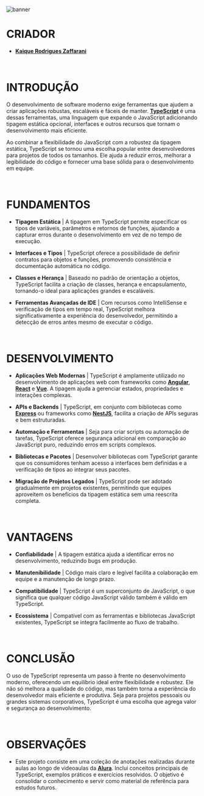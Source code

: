 ![banner](../TYPESCRIPT/assets/banner.png)

# CRIADOR
- **[Kaique Rodrigues Zaffarani](https://github.com/Z4ffarani)**

<br>

# INTRODUÇÃO
O desenvolvimento de software moderno exige ferramentas que ajudem a criar aplicações robustas, escaláveis e fáceis de manter. **[TypeScript](https://www.typescriptlang.org/)** é uma dessas ferramentas, uma linguagem que expande o JavaScript adicionando tipagem estática opcional, interfaces e outros recursos que tornam o desenvolvimento mais eficiente.

Ao combinar a flexibilidade do JavaScript com a robustez da tipagem estática, TypeScript se tornou uma escolha popular entre desenvolvedores para projetos de todos os tamanhos. Ele ajuda a reduzir erros, melhorar a legibilidade do código e fornecer uma base sólida para o desenvolvimento em equipe.

<br>

# FUNDAMENTOS
- **Tipagem Estática** | A tipagem em TypeScript permite especificar os tipos de variáveis, parâmetros e retornos de funções, ajudando a capturar erros durante o desenvolvimento em vez de no tempo de execução.

- **Interfaces e Tipos** | TypeScript oferece a possibilidade de definir contratos para objetos e funções, promovendo consistência e documentação automática no código.

- **Classes e Herança** | Baseado no padrão de orientação a objetos, TypeScript facilita a criação de classes, herança e encapsulamento, tornando-o ideal para aplicações grandes e escaláveis.

- **Ferramentas Avançadas de IDE** | Com recursos como IntelliSense e verificação de tipos em tempo real, TypeScript melhora significativamente a experiência do desenvolvedor, permitindo a detecção de erros antes mesmo de executar o código.

<br>

# DESENVOLVIMENTO
- **Aplicações Web Modernas** | TypeScript é amplamente utilizado no desenvolvimento de aplicações web com frameworks como **[Angular](https://angular.io/)**, **[React](https://reactjs.org/)** e **[Vue](https://vuejs.org/)**. A tipagem ajuda a gerenciar estados, propriedades e interações complexas.

- **APIs e Backends** | TypeScript, em conjunto com bibliotecas como **[Express](https://expressjs.com/)** ou frameworks como **[NestJS](https://nestjs.com/)**, facilita a criação de APIs seguras e bem estruturadas.

- **Automação e Ferramentas** | Seja para criar scripts ou automação de tarefas, TypeScript oferece segurança adicional em comparação ao JavaScript puro, reduzindo erros em scripts complexos.

- **Bibliotecas e Pacotes** | Desenvolver bibliotecas com TypeScript garante que os consumidores tenham acesso a interfaces bem definidas e a verificação de tipos ao integrar seus pacotes.

- **Migração de Projetos Legados** | TypeScript pode ser adotado gradualmente em projetos existentes, permitindo que equipes aproveitem os benefícios da tipagem estática sem uma reescrita completa.

<br>

# VANTAGENS
- **Confiabilidade** | A tipagem estática ajuda a identificar erros no desenvolvimento, reduzindo bugs em produção.
  
- **Manutenibilidade** | Código mais claro e legível facilita a colaboração em equipe e a manutenção de longo prazo.
  
- **Compatibilidade** | TypeScript é um superconjunto de JavaScript, o que significa que qualquer código JavaScript válido também é válido em TypeScript.
  
- **Ecossistema** | Compatível com as ferramentas e bibliotecas JavaScript existentes, TypeScript se integra facilmente ao fluxo de trabalho.

<br>

# CONCLUSÃO
O uso de TypeScript representa um passo à frente no desenvolvimento moderno, oferecendo um equilíbrio ideal entre flexibilidade e robustez. Ele não só melhora a qualidade do código, mas também torna a experiência do desenvolvedor mais eficiente e produtiva. Seja para projetos pessoais ou grandes sistemas corporativos, TypeScript é uma escolha que agrega valor e segurança ao desenvolvimento.

<br>

# OBSERVAÇÕES
- Este projeto consiste em uma coleção de anotações realizadas durante aulas ao longo de videoaulas da **[Alura](https://www.alura.com.br/?utm_term=alura&utm_campaign=%5BSearch%5D+%5BPerformance%5D+-+Institucional&utm_source=google&utm_medium=cpc&utm_content=609948692827&campaign_id=386166608_21666755648_609948692827&utm_id=386166608_21666755648_609948692827&hsa_acc=7964138385&hsa_cam=%5BSearch%5D+%5BPerformance%5D+-+Institucional&hsa_grp=21666755648&hsa_ad=609948692827&hsa_src=g&hsa_tgt=kwd-300088401&hsa_kw=alura&hsa_mt=e&hsa_net=google&hsa_ver=3&gad_source=1&gclid=CjwKCAiA65m7BhAwEiwAAgu4JKA_xwlBK6BLcdPEliLYmf3svHoJL4f4rOCJ98_Nk80YGrC2CTePKBoCj5kQAvD_BwE)**. Inclui conceitos principais de TypeScript, exemplos práticos e exercícios resolvidos. O objetivo é consolidar o conhecimento e servir como material de referência para estudos futuros.